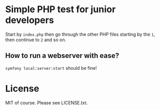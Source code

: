 # Simple PHP test for junior developers

Start by `index.php` then go through the other PHP files starting by the `1`, then continue to `2` and so on.

## How to run a webserver with ease?

`symfony local:server:start` should be fine!

# License

MIT of course. Please see LICENSE.txt.

